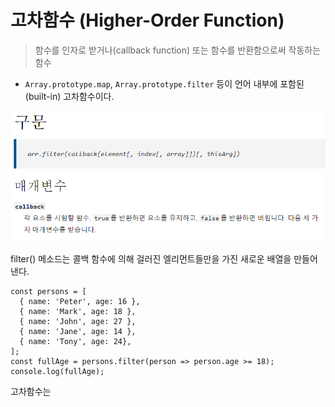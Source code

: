 # 고차함수 (Higher-Order Function)
> 함수를 인자로 받거나(callback function) 또는 함수를 반환함으로써 작동하는 함수

- `Array.prototype.map`, `Array.prototype.filter` 등이 언어 내부에 포함된(built-in) 고차함수이다.

![Higher-Order](./img/higher-order.png)

filter() 메소드는 콜백 함수에 의해 걸러진 엘리먼트들만을 가진 새로운 배열을 만들어 낸다. 

```
const persons = [
  { name: 'Peter', age: 16 },
  { name: 'Mark', age: 18 },
  { name: 'John', age: 27 },
  { name: 'Jane', age: 14 },
  { name: 'Tony', age: 24},
];
const fullAge = persons.filter(person => person.age >= 18);
console.log(fullAge);
```

고차함수는 